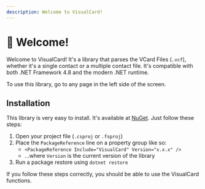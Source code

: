 ```yaml
---
description: Welcome to VisualCard!
---
```


# 👋 Welcome!

Welcome to VisualCard! It's a library that parses the VCard Files (`.vcf`), whether it's a single contact or a multiple contact file. It's compatible with both .NET Framework 4.8 and the modern .NET runtime.

To use this library, go to any page in the left side of the screen.

## Installation

This library is very easy to install. It's available at [NuGet](https://www.nuget.org/packages/VisualCard/). Just follow these steps:

1. Open your project file (`.csproj` or `.fsproj`)
2. Place the `PackageReference` line on a property group like so:
   * `<PackageReference Include="VisualCard" Version="x.x.x" />`
   * ...where `Version` is the current version of the library
3. Run a package restore using `dotnet restore`

If you follow these steps correctly, you should be able to use the VisualCard functions.
